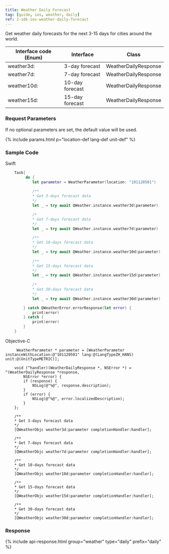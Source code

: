 ```yaml
---
title: Weather Daily Forecast
tag: [guide, ios, weather, daily]
ref: 2-sdk-ios-weather-daily-forecast
---
```


Get weather daily forecasts for the next 3-15 days for cities around the world.

| Interface code (Enum)     | Interface         | Class            |
| ------------------------- | ----------------- | ---------------- |
| weather3d:   | 3-day forecast    | WeatherDailyResponse |
| weather7d:   | 7-day forecast    | WeatherDailyResponse |
| weather10d:  | 10-day forecast   | WeatherDailyResponse |
| weather15d:  | 15-day forecast   | WeatherDailyResponse |

### Request Parameters

If no optional parameters are set, the default value will be used.

{% include params.html p="location-def lang-def unit-def" %}

### Sample Code

Swift

```swift
    Task{
         do {
            let parameter = WeatherParameter(location: "101120501")
            
            /**
            * Get 3-days forecast data
            */
            let _ = try await QWeather.instance.weather3d(parameter)

            /*
            * Get 7-days forecast data
            */
            let _ = try await QWeather.instance.weather7d(parameter)

            /**
            * Get 10-days forecast data
            */
            let _ = try await QWeather.instance.weather10d(parameter)
            
            /**
            * Get 15-days forecast data
            */
            let _ = try await QWeather.instance.weather15d(parameter)
            
            /*
            * Get 30-days forecast data
            */
            let _ = try await QWeather.instance.weather30d(parameter)

        } catch QWeatherError.errorResponse(let error) {
            print(error)
        } catch {
            print(error)
        }
    }
```

Objective-C

```objc
     WeatherParameter * parameter = [WeatherParameter instanceWithLocation:@"101120501" lang:@(LangTypeZH_HANS) unit:@(UnitTypeMETRIC)];

    void (^handler)(WeatherDailyResponse *, NSError *) = ^(WeatherDailyResponse *response,
        NSError *error) {
        if (response) {
            NSLog(@"%@", response.description);
        }
        if (error) {
            NSLog(@"%@", error.localizedDescription);
        }
    };

    /**
    * Get 3-days forecast data
    */
    [QWeatherObjc weather3d:parameter completionHandler:handler];

    /**
    * Get 7-days forecast data
    */
    [QWeatherObjc weather7d:parameter completionHandler:handler];

    /**
    * Get 10-days forecast data
    */
    [QWeatherObjc weather10d:parameter completionHandler:handler];

    /**
    * Get 15-days forecast data
    */
    [QWeatherObjc weather15d:parameter completionHandler:handler];

    /**
    * Get 30-days forecast data
    */
    [QWeatherObjc weather30d:parameter completionHandler:handler];
```

### Response

{% include api-response.html group="weather" type="daily" prefix="daily" %}